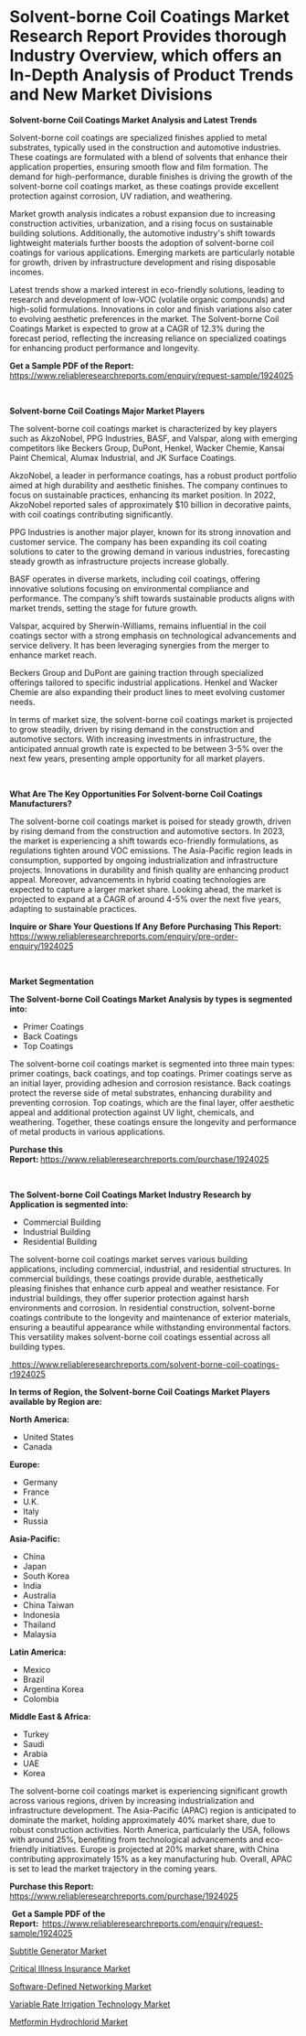 <p><h1>Solvent-borne Coil Coatings Market Research Report Provides thorough Industry Overview, which offers an In-Depth Analysis of Product Trends and New Market Divisions</h1></p><p><strong>Solvent-borne Coil Coatings Market Analysis and Latest Trends</strong></p>
<p><p>Solvent-borne coil coatings are specialized finishes applied to metal substrates, typically used in the construction and automotive industries. These coatings are formulated with a blend of solvents that enhance their application properties, ensuring smooth flow and film formation. The demand for high-performance, durable finishes is driving the growth of the solvent-borne coil coatings market, as these coatings provide excellent protection against corrosion, UV radiation, and weathering.</p><p>Market growth analysis indicates a robust expansion due to increasing construction activities, urbanization, and a rising focus on sustainable building solutions. Additionally, the automotive industry's shift towards lightweight materials further boosts the adoption of solvent-borne coil coatings for various applications. Emerging markets are particularly notable for growth, driven by infrastructure development and rising disposable incomes.</p><p>Latest trends show a marked interest in eco-friendly solutions, leading to research and development of low-VOC (volatile organic compounds) and high-solid formulations. Innovations in color and finish variations also cater to evolving aesthetic preferences in the market. The Solvent-borne Coil Coatings Market is expected to grow at a CAGR of 12.3% during the forecast period, reflecting the increasing reliance on specialized coatings for enhancing product performance and longevity.</p></p>
<p><strong>Get a Sample PDF of the Report:&nbsp;</strong> <a href="https://www.reliableresearchreports.com/enquiry/request-sample/1924025?utm_campaign=1676&utm_medium=2&utm_source=Github&utm_content=ia&utm_term=24102024&utm_id=solvent-borne-coil-coatings">https://www.reliableresearchreports.com/enquiry/request-sample/1924025</a></p>
<p>&nbsp;</p>
<p><strong>Solvent-borne Coil Coatings Major Market Players</strong></p>
<p><p>The solvent-borne coil coatings market is characterized by key players such as AkzoNobel, PPG Industries, BASF, and Valspar, along with emerging competitors like Beckers Group, DuPont, Henkel, Wacker Chemie, Kansai Paint Chemical, Alumax Industrial, and JK Surface Coatings. </p><p>AkzoNobel, a leader in performance coatings, has a robust product portfolio aimed at high durability and aesthetic finishes. The company continues to focus on sustainable practices, enhancing its market position. In 2022, AkzoNobel reported sales of approximately $10 billion in decorative paints, with coil coatings contributing significantly.</p><p>PPG Industries is another major player, known for its strong innovation and customer service. The company has been expanding its coil coating solutions to cater to the growing demand in various industries, forecasting steady growth as infrastructure projects increase globally.</p><p>BASF operates in diverse markets, including coil coatings, offering innovative solutions focusing on environmental compliance and performance. The company’s shift towards sustainable products aligns with market trends, setting the stage for future growth.</p><p>Valspar, acquired by Sherwin-Williams, remains influential in the coil coatings sector with a strong emphasis on technological advancements and service delivery. It has been leveraging synergies from the merger to enhance market reach.</p><p>Beckers Group and DuPont are gaining traction through specialized offerings tailored to specific industrial applications. Henkel and Wacker Chemie are also expanding their product lines to meet evolving customer needs.</p><p>In terms of market size, the solvent-borne coil coatings market is projected to grow steadily, driven by rising demand in the construction and automotive sectors. With increasing investments in infrastructure, the anticipated annual growth rate is expected to be between 3-5% over the next few years, presenting ample opportunity for all market players.</p></p>
<p>&nbsp;</p>
<p><strong>What Are The Key Opportunities For Solvent-borne Coil Coatings Manufacturers?</strong></p>
<p><p>The solvent-borne coil coatings market is poised for steady growth, driven by rising demand from the construction and automotive sectors. In 2023, the market is experiencing a shift towards eco-friendly formulations, as regulations tighten around VOC emissions. The Asia-Pacific region leads in consumption, supported by ongoing industrialization and infrastructure projects. Innovations in durability and finish quality are enhancing product appeal. Moreover, advancements in hybrid coating technologies are expected to capture a larger market share. Looking ahead, the market is projected to expand at a CAGR of around 4-5% over the next five years, adapting to sustainable practices.</p></p>
<p><strong>Inquire or Share Your Questions If Any Before Purchasing This Report:</strong> <a href="https://www.reliableresearchreports.com/enquiry/pre-order-enquiry/1924025?utm_campaign=1676&utm_medium=2&utm_source=Github&utm_content=ia&utm_term=24102024&utm_id=solvent-borne-coil-coatings">https://www.reliableresearchreports.com/enquiry/pre-order-enquiry/1924025</a></p>
<p>&nbsp;</p>
<p><strong>Market Segmentation</strong></p>
<p><strong>The Solvent-borne Coil Coatings Market Analysis by types is segmented into:</strong></p>
<p><ul><li>Primer Coatings</li><li>Back Coatings</li><li>Top Coatings</li></ul></p>
<p><p>The solvent-borne coil coatings market is segmented into three main types: primer coatings, back coatings, and top coatings. Primer coatings serve as an initial layer, providing adhesion and corrosion resistance. Back coatings protect the reverse side of metal substrates, enhancing durability and preventing corrosion. Top coatings, which are the final layer, offer aesthetic appeal and additional protection against UV light, chemicals, and weathering. Together, these coatings ensure the longevity and performance of metal products in various applications.</p></p>
<p><strong>Purchase this Report:&nbsp;</strong><a href="https://www.reliableresearchreports.com/purchase/1924025?utm_campaign=1676&utm_medium=2&utm_source=Github&utm_content=ia&utm_term=24102024&utm_id=solvent-borne-coil-coatings">https://www.reliableresearchreports.com/purchase/1924025</a></p>
<p>&nbsp;</p>
<p><strong>The Solvent-borne Coil Coatings Market Industry Research by Application is segmented into:</strong></p>
<p><ul><li>Commercial Building</li><li>Industrial Building</li><li>Residential Building</li></ul></p>
<p><p>The solvent-borne coil coatings market serves various building applications, including commercial, industrial, and residential structures. In commercial buildings, these coatings provide durable, aesthetically pleasing finishes that enhance curb appeal and weather resistance. For industrial buildings, they offer superior protection against harsh environments and corrosion. In residential construction, solvent-borne coatings contribute to the longevity and maintenance of exterior materials, ensuring a beautiful appearance while withstanding environmental factors. This versatility makes solvent-borne coil coatings essential across all building types.</p></p>
<p><a href="https://www.reliableresearchreports.com/solvent-borne-coil-coatings-r1924025?utm_campaign=1676&utm_medium=2&utm_source=Github&utm_content=ia&utm_term=24102024&utm_id=solvent-borne-coil-coatings">&nbsp;https://www.reliableresearchreports.com/solvent-borne-coil-coatings-r1924025</a></p>
<p><strong>In terms of Region, the Solvent-borne Coil Coatings Market Players available by Region are:</strong></p>
<p>
    <p> <strong> North America: </strong>
        <ul>
            <li>United States</li>
            <li>Canada</li>
        </ul>
        </p> 
    <p> <strong> Europe: </strong>
        <ul>
            <li>Germany</li>
            <li>France</li>
            <li>U.K.</li>
            <li>Italy</li>
            <li>Russia</li>
        </ul>
        </p> 
    <p> <strong> Asia-Pacific: </strong>
        <ul>
            <li>China</li>
            <li>Japan</li>
            <li>South Korea</li>
            <li>India</li>
            <li>Australia</li>
            <li>China Taiwan</li>
            <li>Indonesia</li>
            <li>Thailand</li>
            <li>Malaysia</li>
        </ul>
        </p> 
    <p> <strong> Latin America: </strong>
        <ul>
            <li>Mexico</li>
            <li>Brazil</li>
            <li>Argentina Korea</li>
            <li>Colombia</li>
        </ul>
        </p> 
    <p> <strong> Middle East & Africa: </strong>
        <ul>
            <li>Turkey</li>
            <li>Saudi</li>
            <li>Arabia</li>
            <li>UAE</li>
            <li>Korea</li>
        </ul>
    </p>
    </p>
<p><p>The solvent-borne coil coatings market is experiencing significant growth across various regions, driven by increasing industrialization and infrastructure development. The Asia-Pacific (APAC) region is anticipated to dominate the market, holding approximately 40% market share, due to robust construction activities. North America, particularly the USA, follows with around 25%, benefiting from technological advancements and eco-friendly initiatives. Europe is projected at 20% market share, with China contributing approximately 15% as a key manufacturing hub. Overall, APAC is set to lead the market trajectory in the coming years.</p></p>
<p><strong>Purchase this Report: </strong><a href="https://www.reliableresearchreports.com/purchase/1924025?utm_campaign=1676&utm_medium=2&utm_source=Github&utm_content=ia&utm_term=24102024&utm_id=solvent-borne-coil-coatings">https://www.reliableresearchreports.com/purchase/1924025</a></p>
<p>&nbsp;<strong>Get a Sample PDF of the Report:&nbsp;&nbsp;</strong><a href="https://www.reliableresearchreports.com/enquiry/request-sample/1924025?utm_campaign=1676&utm_medium=2&utm_source=Github&utm_content=ia&utm_term=24102024&utm_id=solvent-borne-coil-coatings">https://www.reliableresearchreports.com/enquiry/request-sample/1924025</a></p>
<p><strong></strong></p>
<p><p><a href="https://www.linkedin.com/pulse/evaluating-subtitle-generator-market-trends-growth-opportunities-dmbgf?utm_campaign=1676&utm_medium=2&utm_source=Github&utm_content=ia&utm_term=24102024&utm_id=solvent-borne-coil-coatings">Subtitle Generator Market</a></p><p><a href="https://www.linkedin.com/pulse/global-critical-illness-insurance-market-share-growth-opportunities-p0e0f?utm_campaign=1676&utm_medium=2&utm_source=Github&utm_content=ia&utm_term=24102024&utm_id=solvent-borne-coil-coatings">Critical Illness Insurance Market</a></p><p><a href="https://github.com/MatthewHernandez403/Market-Research-Report-List-1/blob/main/software-defined-networking-market.md?utm_campaign=1676&utm_medium=2&utm_source=Github&utm_content=ia&utm_term=24102024&utm_id=solvent-borne-coil-coatings">Software-Defined Networking Market</a></p><p><a href="https://www.linkedin.com/pulse/charting-future-comprehensive-analysis-global-variable-ifdmf?utm_campaign=1676&utm_medium=2&utm_source=Github&utm_content=ia&utm_term=24102024&utm_id=solvent-borne-coil-coatings">Variable Rate Irrigation Technology Market</a></p><p><a href="https://www.linkedin.com/pulse/strategic-roadmap-success-global-metformin-hydrochlorid-market-73aaf?utm_campaign=1676&utm_medium=2&utm_source=Github&utm_content=ia&utm_term=24102024&utm_id=solvent-borne-coil-coatings">Metformin Hydrochlorid Market</a></p></p>
